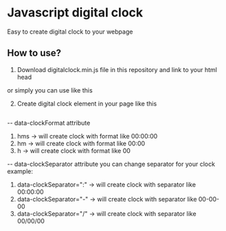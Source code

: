 # Javascript digital clock
Easy to create digital clock to your webpage

## How to use?

1. Download digitalclock.min.js file in this repository and link to your html head 

<script src="../digitalclock.js"></script>
or simply you can use like this
<script src="https://kykurniawan.github.io/library/digitalclock/digitalclock.min.js"></script>

2. Create digital clock element in your page like this

<pre><code><span id="digital-clock" data-clockFormat="hms" data-clockSeparator=":"></span></code></pre>

-- data-clockFormat attribute
1. hms -> will create clock with format like 00:00:00
2. hm -> will create clock with format like 00:00
3. h -> will create clock with format like 00

-- data-clockSeparator attribute
you can change separator for your clock
example:
1. data-clockSeparator=":" -> will create clock with separator like 00:00:00
2. data-clockSeparator="-" -> will create clock with separator like 00-00-00
3. data-clockSeparator="/" -> will create clock with separator like 00/00/00
